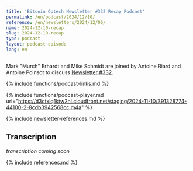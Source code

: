 ```yaml
---
title: 'Bitcoin Optech Newsletter #332 Recap Podcast'
permalink: /en/podcast/2024/12/10/
reference: /en/newsletters/2024/12/06/
name: 2024-12-10-recap
slug: 2024-12-10-recap
type: podcast
layout: podcast-episode
lang: en
---
```

Mark "Murch" Erhardt and Mike Schmidt are joined by Antoine Riard and Antoine Poinsot to discuss [Newsletter #332]({{page.reference}}).

{% include functions/podcast-links.md %}

{% include functions/podcast-player.md url="https://d3ctxlq1ktw2nl.cloudfront.net/staging/2024-11-10/391328774-44100-2-8cdb3942568cc.m4a" %}

{% include newsletter-references.md %}

## Transcription

_transcription coming soon_

{% include references.md %}
